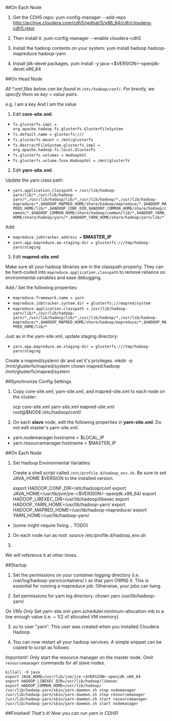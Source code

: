 ##On Each Node

1) Get the CDH5 repo: 
    yum-config-manager --add-repo http://archive.cloudera.com/cdh5/redhat/5/x86_64/cdh/cloudera-cdh5.repo
    
2) Then install it: 
    yum-config-manager --enable cloudera-cdh5

3) Install the hadoop contents on your system: 
    yum install hadoop hadoop-mapreduce hadoop-yarn

4) Install jdk-devel packages.
    yum install -y java-<$VERSION>-openjdk-devel.x86_64
    
##On Head Node

_All *.xml files below can be found in `/etc/hadoop/conf/`.  For brevity, we specify them as key = value pairs._

e.g.
    <property>
        <name>I am a key</name>
        <value>And I am the value</value>
    </property>
1) Edit **core-site.xml**.  

* `fs.glusterfs.impl = org.apache.hadoop.fs.glusterfs.GlusterFileSystem` 
* `fs.default.name = glusterfs:///` 
* `fs.glusterfs.mount = /mnt/glusterfs`
* `fs.AbstractFileSystem.glusterfs.impl = org.apache.hadoop.fs.local.GlusterFs`
* `fs.glusterfs.volumes = HadoopVol`
* `fs.glusterfs.volume.fuse.HadoopVol = /mnt/glusterfs`


2) Edit **yarn-site.xml** .

Update the yarn class path:

* `yarn.application.classpath = /usr/lib/hadoop-yarn/lib/*,/usr/lib/hadoop-yarn/*,/usr/lib/hadoop/lib/*,/usr/lib/hadoop/*,/usr/lib/hadoop-mapreduce/*,$HADOOP_MAPRED_HOME/share/hadoop/mapreduce/*,$HADOOP_MAPRED_HOME/lib/*,$HADOOP_CONF_DIR,$HADOOP_COMMON_HOME/share/hadoop/common/*,$HADOOP_COMMON_HOME/share/hadoop/common/lib/*,$HADOOP_YARN_HOME/share/hadoop/yarn/*,$HADOOP_YARN_HOME/share/hadoop/yarn/lib/*`

Add:

* `mapreduce.jobtracker.address =` **$MASTER_IP**
* `yarn.app.mapreduce.am.staging-dir = glusterfs:///tmp/hadoop-yarn/staging`

3) Edit  **mapred-site.xml**:

Make sure all your hadoop libraries are in the classpath property.  They can be hard-coded into `mapreduce.application.classpath` to remove reliance on environmental variables and ease debugging.

Add / Set the following properties:

* `mapreduce.framework.name = yarn`
* `mapreduce.jobtracker.system.dir = glusterfs:///mapred/system`
* `mapreduce.application.classpath = /usr/lib/hadoop-yarn/lib/*,/usr/lib/hadoop-yarn/*,/usr/lib/hadoop/lib/*,/usr/lib/hadoop/*,/usr/lib/hadoop-mapreduce/*,$HADOOP_MAPRED_HOME/share/hadoop/mapreduce/*,$HADOOP_MAPRED_HOME/lib/*`

Just as in the yarn-site.xml, update staging directory:

* `yarn.app.mapreduce.am.staging-dir = glusterfs:///tmp/hadoop-yarn/staging`

Create a mapred/system/ dir and set it's privileges.
    mkdir -p /mnt/glusterfs/mapred/system
    chown mapred:hadoop /mnt/glusterfs/mapred/system

##Synchronize Config Settings

1) Copy core-site.xml, yarn-site.xml, and mapred-site.xml to each node on the cluster:

    scp core-site.xml yarn-site.xml mapred-site.xml root@$NODE:/etc/hadoop/conf/

2) On each **slave** node, edit the following properties in **yarn-site.xml**. Do not edit master's yarn-site.xml.

* yarn.nodemanager.hostname = $LOCAL_IP
* yarn.resourcemanager.hostname = $MASTER_IP

##On Each Node

1) Set Hadoop Environmental Variables

    Create a shell script called `/etc/profile.d/hadoop_env.sh`. Be sure to set JAVA_HOME $VERSION to the installed version.

    export HADOOP_CONF_DIR=/etc/hadoop/conf
    export JAVA_HOME=/usr/lib/jvm/jre-<$VERSION>-openjdk.x86_64/ 
    export HADOOP_LIBEXEC_DIR=/usr/lib/hadoop/libexec
    export HADOOP_YARN_HOME=/usr/lib/hadoop-yarn/
    export HADOOP_MAPRED_HOME=/usr/lib/hadoop-mapreduce/
    export YARN_HOME=/usr/lib/hadoop-yarn/
* (some might require fixing... TODO)

2) On each node run as root:
    source /etc/profile.d/hadoop_env.sh

3) 
We will reference it at other times. 

##Startup

1) Set the permissions on your container logging directory (i.e. /var/log/hadoop-yarn/containers/ ) so that yarn OWNS it.  This is essential for running a mapreduce job.  Otherwise, your jobs can hang.  

2) Set permissions for yarn log directory:
        chown yarn /usr/lib/hadoop-yarn/

_On VMs Only_
    Set yarn-site.xml yarn.scheduler.minimum-allocation-mb to a low enough value (i.e. ~ 1/2 of allocated VM memory). 

3) su to user "yarn".  This user was created when you installed Cloudera Hadoop. 

4) You can now restart all your hadoop services.   A simple snippet can be copied to script as follows:

_Important!:_ Only start the resource manager on the master node.  Omit `resourcemanager` commands for all slave nodes.


    killall -9 java
    export JAVA_HOME=/usr/lib/jvm/jre-<$VERSION>-openjdk.x86_64
    export HADOOP_LIBEXEC_DIR=/usr/lib/hadoop/libexec
    export HADOOP_COMMON_HOME=/usr/lib/hadoop/
    /usr/lib/hadoop-yarn/sbin/yarn-daemon.sh stop nodemanager
    /usr/lib/hadoop-yarn/sbin/yarn-daemon.sh stop resourcemanager 
    /usr/lib/hadoop-yarn/sbin/yarn-daemon.sh start resourcemanager
    /usr/lib/hadoop-yarn/sbin/yarn-daemon.sh start nodemanager 

   

##Finished!
_That's it! Now you can run yarn in CDH5!_